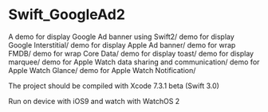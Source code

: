 Swift_GoogleAd2
==============

A demo for display Google Ad banner using Swift2/
demo for display Google Interstitial/ 
demo for display Apple Ad banner/
demo for wrap FMDB/
demo for wrap Core Data/
demo for display toast/
demo for display marquee/
demo for Apple Watch data sharing and communication/
demo for Apple Watch Glance/
demo for Apple Watch Notification/


The project should be compiled with Xcode 7.3.1 beta  (Swift 3.0)

Run on device with iOS9 and watch with WatchOS 2


